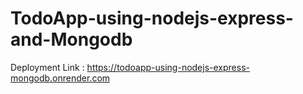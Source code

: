 # TodoApp-using-nodejs-express-and-Mongodb

Deployment Link : https://todoapp-using-nodejs-express-mongodb.onrender.com
